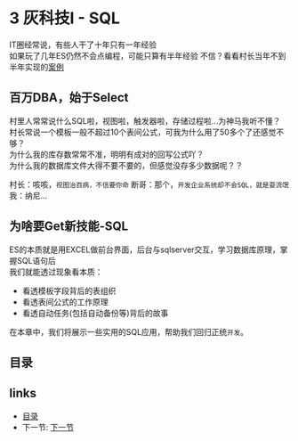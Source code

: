 # 3 灰科技I - SQL
IT圈经常说，有些人干了十年只有一年经验  
如果玩了几年ES仍然不会点编程，可能只算有半年经验
不信？看看村长当年不到半年实现的[案例](http://www.qinzhe.com/chinese/case/nbfbdc.htm)

## 百万DBA，始于Select
村里人常常说什么SQL啦，视图啦，触发器啦，存储过程啦...为神马我听不懂？  
村长常说一个模板一般不超过10个表间公式，可我为什么用了50多个了还感觉不够？  
为什么我的库存数常常不准，明明有成对的回写公式吖？  
为什么我的数据库文件大得不要不要的，但感觉没存多少数据呢？？

村长：咳咳，`视图治百病，不信要你命`
断哥：那个，`开发企业系统却不会SQL，就是耍流氓`
我：纳尼...

## 为啥要Get新技能-SQL
ES的本质就是用EXCEL做前台界面，后台与sqlserver交互，学习数据库原理，掌握SQL语句后  
我们就能透过现象看本质：
 - 看透模板字段背后的表组织
 - 看透表间公式的工作原理
 - 看透自动任务(包括自动备份等)背后的故事

在本章中，我们将展示一些实用的SQL应用，帮助我们回归正统`开发`。

## 目录  

## links
  * [目录](<preface.md>)
  * 下一节: [下一节](<03.1.md>)
